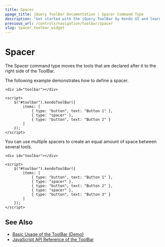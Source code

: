 ```yaml
---
title: Spacer
ppage_title: jQuery ToolBar Documentation | Spacer Command Type
description: "Get started with the jQuery ToolBar by Kendo UI and learn how to configure and use the Spacer command type."
previous_url: /controls/navigation/toolbar/spacer
slug: spacer_toolbar_widget
---
```


# Spacer

The Spacer command type moves the tools that are declared after it to the right side of the ToolBar.

The following example demonstrates how to define a spacer.

    <div id="toolbar"></div>

    <script>
        $("#toolbar").kendoToolBar({
            items: [
                { type: "button", text: "Button 1" },
                { type: "spacer" },
                { type: "button", text: "Button 2" }
            ]
        });
    </script>

You can use multiple spacers to create an equal amount of space between several tools.

    <div id="toolbar"></div>

    <script>
        $("#toolbar").kendoToolBar({
            items: [
                { type: "button", text: "Button 1" },
                { type: "spacer" },
                { type: "button", text: "Button 2" },
                { type: "spacer" },
                { type: "button", text: "Button 3" }
            ]
        });
    </script>

## See Also

* [Basic Usage of the ToolBar (Demo)](https://demos.telerik.com/kendo-ui/toolbar/index)
* [JavaScript API Reference of the ToolBar](/api/javascript/ui/toolbar)
